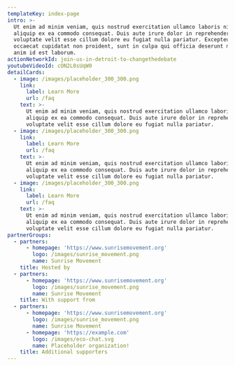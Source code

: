 ```yaml
---
templateKey: index-page
intro: >-
  Ut enim ad minim veniam, quis nostrud exercitation ullamco laboris nisi ut
  aliquip ex ea commodo consequat. Duis aute irure dolor in reprehenderit in
  voluptate velit esse cillum dolore eu fugiat nulla pariatur. Excepteur sint
  occaecat cupidatat non proident, sunt in culpa qui officia deserunt mollit
  anim id est laborum.
actionNetworkId: join-us-in-detroit-to-changethedebate
youtubeVideoId: cON2L0sUqW0
detailCards:
  - image: /images/placeholder_300_300.png
    link:
      label: Learn More
      url: /faq
    text: >-
      Ut enim ad minim veniam, quis nostrud exercitation ullamco laboris nisi ut
      aliquip ex ea commodo consequat. Duis aute irure dolor in reprehenderit in
      voluptate velit esse cillum dolore eu fugiat nulla pariatur.
  - image: /images/placeholder_300_300.png
    link:
      label: Learn More
      url: /faq
    text: >-
      Ut enim ad minim veniam, quis nostrud exercitation ullamco laboris nisi ut
      aliquip ex ea commodo consequat. Duis aute irure dolor in reprehenderit in
      voluptate velit esse cillum dolore eu fugiat nulla pariatur.
  - image: /images/placeholder_300_300.png
    link:
      label: Learn More
      url: /faq
    text: >-
      Ut enim ad minim veniam, quis nostrud exercitation ullamco laboris nisi ut
      aliquip ex ea commodo consequat. Duis aute irure dolor in reprehenderit in
      voluptate velit esse cillum dolore eu fugiat nulla pariatur.
partnerGroups:
  - partners:
      - homepage: 'https://www.sunrisemovement.org'
        logo: /images/sunrise_movement.png
        name: Sunrise Movement
    title: Hosted by
  - partners:
      - homepage: 'https://www.sunrisemovement.org'
        logo: /images/sunrise_movement.png
        name: Sunrise Movement
    title: With support from
  - partners:
      - homepage: 'https://www.sunrisemovement.org'
        logo: /images/sunrise_movement.png
        name: Sunrise Movement
      - homepage: 'https://example.com'
        logo: /images/eco-chat.svg
        name: Placeholder organization!
    title: Additional supporters
---
```


